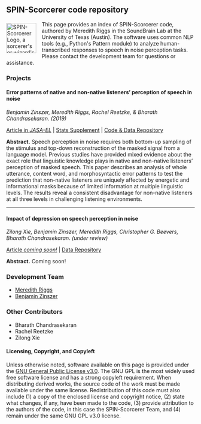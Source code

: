 ## SPIN-Scorcerer code repository
<img align="left" src="https://avatars3.githubusercontent.com/u/39776676" alt="SPIN-Scorcerer Logo, a sorcerer's or wizard's pointed blue hat with yellow stars on it" style="margin: 5px 15px 5px 0px; height: 80px; width: 80px;">This page provides an index of SPIN-Scorcerer code, authored by Meredith Riggs in the SoundBrain Lab at the University of Texas (Austin). The software uses common NLP tools (e.g., Python's Pattern module) to analyze human-transcribed responses to speech in noise perception tasks. Please contact the development team for questions or assistance.

### Projects

#### Error patterns of native and non-native listeners’ perception of speech in noise
*Benjamin Zinszer, Meredith Riggs, Rachel Reetzke, & Bharath Chandrasekaran. (2019)*

[Article in *JASA-EL*](NonnativeSPIN_JASA-EL_2019.pdf) | [Stats Supplement](EAB_Supplement-Statistical_Analyses_in_R.pdf) | [Code & Data Repository](https://github.com/SPIN-Scorcerer/Error-Analysis/)

**Abstract.** Speech perception in noise requires both bottom-up sampling of the stimulus and top-down reconstruction of the masked signal from a language model. Previous studies have provided mixed evidence about the exact role that linguistic knowledge plays in native and non-native listeners’ perception of masked speech. This paper describes an analysis of whole utterance, content word, and morphosyntactic error patterns to test the prediction that non-native listeners are uniquely affected by energetic and informational masks because of limited information at multiple linguistic levels. The results reveal a consistent disadvantage for non-native listeners at all three levels in challenging listening environments.

---
#### Impact of depression on speech perception in noise
*Zilong Xie, Benjamin Zinszer, Meredith Riggs, Christopher G. Beevers, Bharath Chandrasekaran. (under review)*

[Article *coming soon!*]() | [Data Repository](https://github.com/SPIN-Scorcerer/Depression-SPIN-2019/)

**Abstract.** Coming soon!

### Development Team

- [Meredith Riggs](https://github.com/mfriggs)
- [Benjamin Zinszer](https://github.com/bzinszer)

### Other Contributors

- Bharath Chandrasekaran
- Rachel Reetzke
- Zilong Xie

#### Licensing, Copyright, and Copyleft
Unless otherwise noted, software available on this page is provided under the [GNU General Public License v3.0](https://www.gnu.org/licenses/gpl-3.0.en.html). The GNU GPL is the most widely used free software license and has a strong copyleft requirement. When distributing derived works, the source code of the work must be made available under the same license. Redistribution of this code must also include (1) a copy of the enclosed license and copyright notice, (2) state what changes, if any, have been made to the code, (3) provide attribution to the authors of the code, in this case the SPIN-Scorcerer Team, and (4) remain under the same GNU GPL v3.0 license.
